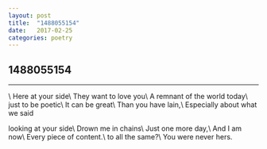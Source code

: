 ```yaml
---
layout: post
title:  "1488055154"
date:   2017-02-25
categories: poetry
---
```


## 1488055154

---
\\
Here at your side\\
They want to love you\\
A remnant of the world today\\
just to be poetic\\
It can be great\\
Than you have lain,\\
Especially about what we said

looking at your side\\
Drown me in chains\\
Just one more day,\\
And I am now\\
Every piece of content.\\
to all the same?\\
You were never hers.
